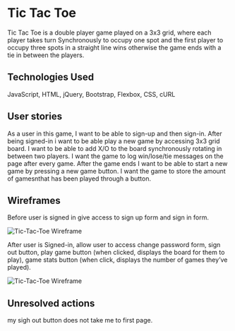 # Tic Tac Toe
Tic Tac Toe is a double player game played on a 3x3 grid, where each player takes turn Synchronously to occupy one spot and the first player to occupy three spots in a straight line wins otherwise the game ends with a tie in between the players.
 
 
## Technologies Used
 JavaScript,
 HTML,
 jQuery,
 Bootstrap,
 Flexbox,
 CSS,
 cURL
 
## User stories
As a user in this game, I want to be able to sign-up and then sign-in. After being signed-in i want to be able play a new game by accessing 3x3 grid board. I want to be able to add X/O to the board synchronously rotating in between two players. I want the game to log win/lose/tie messages on the page after every game. After the game ends I want to be able to start a new game by pressing a new game button. I want the game to store  the amount of gamesnthat has been played through a button.
 
## Wireframes
Before user is signed in give access to 
sign up form and sign in form.

![Tic-Tac-Toe Wireframe](https://i.imgur.com/KvANE72.jpg)
 
After user is Signed-in, allow user to access 
change password form, sign out button, play game button (when clicked, displays the board for them to play), game stats button (when click, displays the number of games they’ve played).

![Tic-Tac-Toe Wireframe](https://imgur.com/QB3AJS7.jpg)

## Unresolved actions
my sigh out button does not take me to first page.
